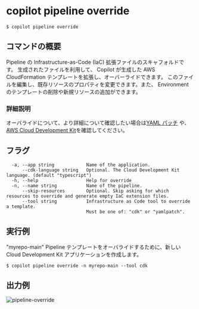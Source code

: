 # copilot pipeline override
```console
$ copilot pipeline override
```

## コマンドの概要
Pipeline の Infrastructure-as-Code (IaC) 拡張ファイルのスキャフォルドです。
生成されたファイルを利用して、 Copilot が生成した AWS CloudFormation テンプレートを拡張し、オーバーライドできます。
このファイルを編集し、既存リソースのプロパティを変更できます。また、
Environment のテンプレートの削除や新規リソースの追加ができます。

### 詳細説明

オーバライドについて、より詳細について確認したい場合は[YAML パッチ](../developing/overrides/yamlpatch.ja.md) や、
[AWS Cloud Development Kit](../developing/overrides/cdk.ja.md)を確認してください。

## フラグ

```console
  -a, --app string            Name of the application.
      --cdk-language string   Optional. The Cloud Development Kit language. (default "typescript")
  -h, --help                  Help for override
  -n, --name string           Name of the pipeline.
      --skip-resources        Optional. Skip asking for which resources to override and generate empty IaC extension files.
      --tool string           Infrastructure as Code tool to override a template.
                              Must be one of: "cdk" or "yamlpatch".
```

## 実行例

"myrepo-main" Pipeline テンプレートをオーバライドするために、新しい Cloud Development Kit アプリケーションを作成します。

```console
$ copilot pipeline override -n myrepo-main --tool cdk
```

## 出力例

![pipeline-override](https://github.com/aws/copilot-cli/assets/10566468/21ecf58b-fc7e-4e20-a5b7-6b8e2049fda4)